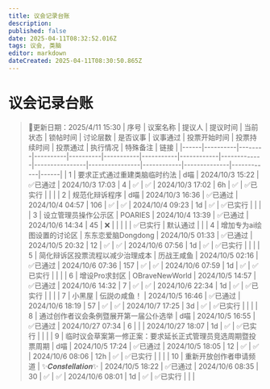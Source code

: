 ```yaml
---
title: 议会记录台账
description: 
published: false
date: 2025-04-11T08:32:52.016Z
tags: 议会, 类脑
editor: markdown
dateCreated: 2025-04-11T08:30:50.865Z
---
```


# 议会记录台账
> 📝更新日期：2025/4/11  15:30
| 序号 | 议案名称 | 提议人 | 提议时间 | 当前状态 | 锁帖时间 | 讨论层数 | 是否议事 | 议事通过 | 投票开始时间 | 投票持续时间 | 投票通过 | 执行情况 | 特殊备注 | 链接 |
|------|----------|--------|----------|----------|-----------|-----------|------------|-------------|----------------|----------------|------------|--------------|------------|------|
| 1 | 要求正式通过重建类脑临时约法 | d喵 | 2024/10/3 15:22 | ✅已通过 | 2024/10/3 17:03 | 4 | ✅ | ✅ | 2024/10/3 17:02 | 6h | ✅ | ✅已实行 |  |  |
| 2 | 规范化辩诉程序 | d喵 | 2024/10/3 16:36 | ✅已通过 | 2024/10/4 04:57 | 106 | ✅ | ✅ | 2024/10/4 09:23 | 1d | ✅ | ✅已实行 |  |  |
| 3 | 设立管理员操作公示区 | POARIES | 2024/10/4 13:39 | ✅已通过 | 2024/10/6 14:34 | 45 | ❌ |  |  |  |  | ✅已实行 | 默认通过 |  |
| 4 | 增加专为ai绘图设置的讨论区 | 东东恋爱脑Dongdong | 2024/10/5 01:33 | ✅已通过 | 2024/10/5 20:32 | 12 | ✅ | ✅ | 2024/10/6 07:56 | 1d | ✅ | ✅已实行 |  |  |
| 5 | 简化辩诉区投票流程以减少治理成本 | 历战王咸鱼 | 2024/10/5 02:16 | ✅已通过 | 2024/10/6 07:36 | 157 | ✅ | ✅ | 2024/10/6 07:59 | 1d | ✅ | ✅已实行 |  |  |
| 6 | 增设Pro求封区 | OBraveNewWorld | 2024/10/5 14:57 | ✅已通过 | 2024/10/6 14:32 | 7 | ✅ | ✅ | 2024/10/6 22:34 | 1d | ✅ | ✅已实行 |  |  |
| 7 | 小黑屋 | 伝説の咸鱼！ | 2024/10/5 16:46 | ✅已通过 | 2024/10/6 18:19 | 57 | ✅ | ✅ | 2024/10/7 17:25 | 3d | ✅ | ✅已实行 |  |  |
| 8 | 通过创作者议会条例暨展开第一届公仆选举 | d喵 | 2024/10/5 16:55 | ✅已通过 | 2024/10/27 07:34 | 6 |  |  | 2024/10/27 18:07 | 1d | ✅ | ✅已实行 |  |  |
| 9 | 临时议会草案第一修正案：要求延长正式管理员竞选周期暨投票周期 | d喵 | 2024/10/5 17:24 | ✅已通过 | 2024/10/5 18:05 | 12 | ✅ | ✅ | 2024/10/6 08:06 | 12h | ✅ | ✅已实行 |  |  |
| 10 | 重新开放创作者申请频道 | ✨𝑪𝒐𝒏𝒔𝒕𝒆𝒍𝒍𝒂𝒕𝒊𝒐𝒏✨ | 2024/10/5 18:22 | ✅已通过 | 2024/10/6 08:35 | 30 | ✅ | ✅ | 2024/10/6 08:01 | 1d | ✅ | ✅已实行 |  |  |

